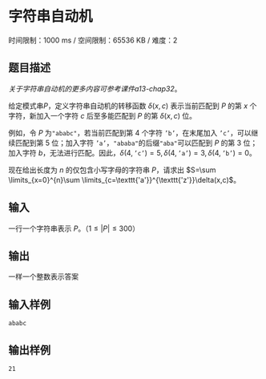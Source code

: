 # 字符串自动机

时间限制：1000 ms / 空间限制：65536 KB / 难度：2

## 题目描述

*关于字符串自动机的更多内容可参考课件a13-chap32*。

给定模式串$P$，定义字符串自动机的转移函数 $\delta(x,c)$ 表示当前匹配到 $P$ 的第 $x$ 个字符，新加入一个字符 $c$ 后至多能匹配到 $P$ 的第  $\delta(x,c)$ 位。

例如，令 $P$ 为$\texttt{"ababc"}$，若当前匹配到第 $4$ 个字符 $\texttt{'b'}$，在末尾加入 $\texttt{'c'}$，可以继续匹配到第 $5$ 位；加入字符  $\texttt{'a'}$，$\texttt{"ababa"}$的后缀$\texttt{"aba"}$可以匹配到 $P$ 的第 $3$ 位；加入字符 $b$，无法进行匹配。因此，$\delta(4,\texttt{'c'})=5,\delta(4,\texttt{'a'})=3,\delta(4,\texttt{'b'})=0$。

现在给出长度为 $n$ 的仅包含小写字母的字符串 $P$，请求出 $S=\sum \limits_{x=0}^{n}\sum \limits_{c=\texttt{'a'}}^{\texttt{'z'}}\delta(x,c)$。

## 输入

一行一个字符串表示 $P$。（$1\leq |P|\leq 300$）

## 输出

一样一个整数表示答案

## 输入样例

    ababc

## 输出样例

    21
